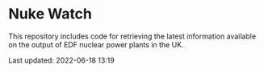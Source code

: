 # Nuke Watch

This repository includes code for retrieving the latest information available on the output of EDF nuclear power plants in the UK.

Last updated: 2022-06-18 13:19